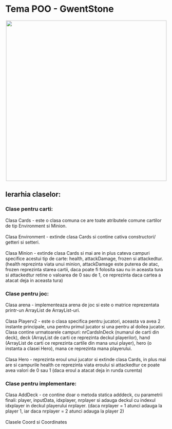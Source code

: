 

# Tema POO  - GwentStone

<div align="center"><img src="https://tenor.com/view/witcher3-gif-9340436.gif" width="500px"></div>

## Ierarhia claselor:
### Clase pentru carti:

Clasa Cards - este o clasa comuna ce are toate atributele comune cartilor de tip
Environment si Minion. <br><br>
Clasa Environment - extinde clasa Cards si contine cativa constructori/ getteri si setteri. <br><br>
Clasa Minion - extinde clasa Cards si mai are in plus cateva campuri specifice acestui tip de carte:
health, attackDamage, frozen si attackedtur. (health reprezinta viata unui minion,
attackDamage este puterea de atac, frozen reprezinta starea cartii, daca poate fi folosita
sau nu in aceasta tura si attackedtur retine o valoarea de 0 sau de 1, ce reprezinta
daca cartea a atacat deja in aceasta tura) <br> 

### Clase pentru joc:
Clasa arena - implementeaza arena de joc si este o matrice reprezentata printr-un ArrayList de
ArrayList-uri. <br><br>
Clasa Playerv2 - este o clasa specifica pentru jucatori, aceasta va avea 2 instante principale,
una pentru primul jucator si una pentru al doilea jucator. Clasa contine urmatoarele campuri:
nrCardsInDeck (numarul de carti din deck), deck (ArrayList de carti ce reprezinta deckul playerilor),
hand (ArrayList de carti ce reprezinta cartile din mana unui player), hero (o instanta a clasei Hero),
mana ce reprezinta mana playerului. <br> <br>
Clasa Hero - reprezinta eroul unui jucator si extinde clasa Cards, in plus mai are si campurile
health ce reprezinta viata eroului si attackedtur ce poate avea valori de 0 sau 1 (daca eroul a atacat
deja in runda curenta)

### Clase pentru implementare:
Clasa AddDeck - ce contine doar o metoda statica adddeck, cu parametrii finali: player, inputData,
idxplayer, nrplayer si adauga deckul cu indexul idxplayer in deckul playerului nrplayer.
(daca nrplayer = 1 atunci adauga la player 1, iar daca nrplayer = 2 atunci adauga la player 2) <br>
<br>
Clasele Coord si Coordinates